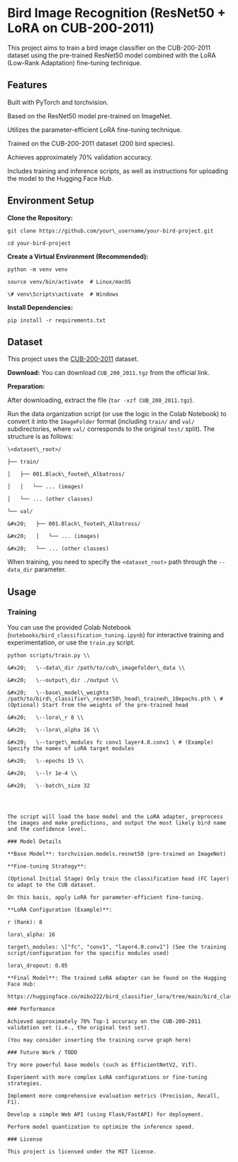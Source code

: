 # Bird Image Recognition (ResNet50 + LoRA on CUB-200-2011)

This project aims to train a bird image classifier on the CUB-200-2011 dataset using the pre-trained ResNet50 model combined with the LoRA (Low-Rank Adaptation) fine-tuning technique.

## Features

Built with PyTorch and torchvision.

Based on the ResNet50 model pre-trained on ImageNet.

Utilizes the parameter-efficient LoRA fine-tuning technique.

Trained on the CUB-200-2011 dataset (200 bird species).

Achieves approximately 70% validation accuracy.

Includes training and inference scripts, as well as instructions for uploading the model to the Hugging Face Hub.

## Environment Setup

**Clone the Repository:**



```
git clone https://github.com/your\_username/your-bird-project.git

cd your-bird-project
```

**Create a Virtual Environment (Recommended):**



```
python -m venv venv

source venv/bin/activate  # Linux/macOS

\# venv\Scripts\activate  # Windows
```

**Install Dependencies:**



```
pip install -r requirements.txt
```

## Dataset

This project uses the [CUB-2](https://data.caltech.edu/records/65de6-vp158)[00-20](https://data.caltech.edu/records/65de6-vp158)[11](https://data.caltech.edu/records/65de6-vp158) dataset.

**Download:** You can download `CUB_200_2011.tgz` from the official link.

**Preparation:**

After downloading, extract the file (`tar -xzf CUB_200_2011.tgz`).

Run the data organization script (or use the logic in the Colab Notebook) to convert it into the `ImageFolder` format (including `train/` and `val/` subdirectories, where `val/` corresponds to the original `test/` split). The structure is as follows:



```
\<dataset\_root>/

├── train/

│   ├── 001.Black\_footed\_Albatross/

│   │   └── ... (images)

│   └── ... (other classes)

└── val/

&#x20;   ├── 001.Black\_footed\_Albatross/

&#x20;   │   └── ... (images)

&#x20;   └── ... (other classes)
```

When training, you need to specify the `<dataset_root>` path through the `--data_dir` parameter.

## Usage

### Training

You can use the provided Colab Notebook (`notebooks/bird_classification_tuning.ipynb`) for interactive training and experimentation, or use the `train.py` script.



```
python scripts/train.py \\

&#x20;   \--data\_dir /path/to/cub\_imagefolder\_data \\

&#x20;   \--output\_dir ./output \\

&#x20;   \--base\_model\_weights /path/to/bird\_classifier\_resnet50\_head\_trained\_10epochs.pth \ # (Optional) Start from the weights of the pre-trained head

&#x20;   \--lora\_r 8 \\

&#x20;   \--lora\_alpha 16 \\

&#x20;   \--target\_modules fc conv1 layer4.0.conv1 \ # (Example) Specify the names of LoRA target modules

&#x20;   \--epochs 15 \\

&#x20;   \--lr 1e-4 \\

&#x20;   \--batch\_size 32




The script will load the base model and the LoRA adapter, preprocess the images and make predictions, and output the most likely bird name and the confidence level.

### Model Details

**Base Model**: torchvision.models.resnet50 (pre-trained on ImageNet)

**Fine-tuning Strategy**:

(Optional Initial Stage) Only train the classification head (FC layer) to adapt to the CUB dataset.

On this basis, apply LoRA for parameter-efficient fine-tuning.

**LoRA Configuration (Example)**:

r (Rank): 8

lora\_alpha: 16

target\_modules: \["fc", "conv1", "layer4.0.conv1"] (See the training script/configuration for the specific modules used)

lora\_dropout: 0.05

**Final Model**: The trained LoRA adapter can be found on the Hugging Face Hub:

https://huggingface.co/mibo222/bird_classifier_lora/tree/main/bird_classifier_lora_adapters

### Performance

Achieved approximately 70% Top-1 accuracy on the CUB-200-2011 validation set (i.e., the original test set).

(You may consider inserting the training curve graph here)

### Future Work / TODO

Try more powerful base models (such as EfficientNetV2, ViT).

Experiment with more complex LoRA configurations or fine-tuning strategies.

Implement more comprehensive evaluation metrics (Precision, Recall, F1).

Develop a simple Web API (using Flask/FastAPI) for deployment.

Perform model quantization to optimize the inference speed.

### License

This project is licensed under the MIT license.
